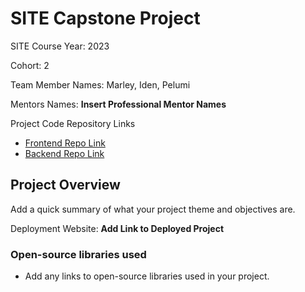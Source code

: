 # SITE Capstone Project

SITE Course Year: 2023

Cohort: 2

Team Member Names: Marley, Iden, Pelumi

Mentors Names: **Insert Professional Mentor Names**

Project Code Repository Links

* [Frontend Repo Link]()
* [Backend Repo Link]()

## Project Overview

Add a quick summary of what your project theme and objectives are. 

Deployment Website: **Add Link to Deployed Project**

### Open-source libraries used

- Add any links to open-source libraries used in your project.
